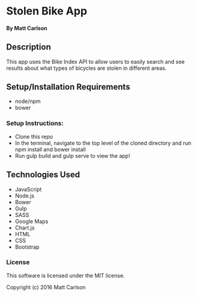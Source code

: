 # Stolen Bike App

#### By Matt Carlson

## Description

This app uses the Bike Index API to allow users to easily search and see results about what types of bicycles are stolen
in different areas.

## Setup/Installation Requirements
* node/npm
* bower

### Setup Instructions:
* Clone this repo
* In the terminal, navigate to the top level of the cloned directory and run npm install and bower install
* Run gulp build and gulp serve to view the app!

## Technologies Used

* JavaScript
* Node.js
* Bower
* Gulp
* SASS
* Google Maps
* Chart.js
* HTML
* CSS
* Bootstrap

### License

This software is licensed under the MIT license.

Copyright (c) 2016 Matt Carlson
